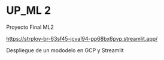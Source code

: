 # UP_ML 2
Proyecto Final ML2

https://strploy-br-63sf45-jcval94-pp68bx6pvp.streamlit.app/

Despliegue de un mododelo en GCP y Streamlit

